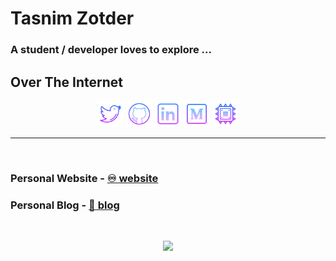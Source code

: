 # Tasnim Zotder

### A student / developer loves to explore ...

## Over The Internet

<p align="center">
    <a href="https://twitter.com/tasnimzotder"><img height="42px" alt="twitter" src="assets/twitter-64.png" /></a>
    <a href="https://github.com/tasnimzotder"><img height="42px" alt="github" src="assets/github-64.png"/></a>
    <a href="https://www.linkedin.com/in/tasnimzotder"><img height="42px" alt="linkedin" src="assets/linkedin-64.png" /></a>
    <a href="https://medium.com/@tasnimzotder"><img height="42px" alt="medium" src="assets/medium-64.png" /></a>
    <!-- <a href="https://www.youtube.com/channel/UCInpi_5VQfHYDHWxreTgwRw"><img height="42px" alt="youtube" src="assets/play-button-64.png" /></a> -->
    <a href="https://www.hackster.io/TasnimZotder"><img height="42px" alt="hackster.io" src="assets/electronics-64.png" /></a>
</p>

---

<br />

### Personal Website - [♾️ website](http://tasnimzotder.com/)
### Personal Blog - [📝 blog](https://tasnimzotder.com/blog)

<br />

<p align="center">
    <a href="https://github.com/tasnimzotder" ><img src="https://github-readme-stats.vercel.app/api?username=tasnimzotder&show_icons=true"></a>
</p>

